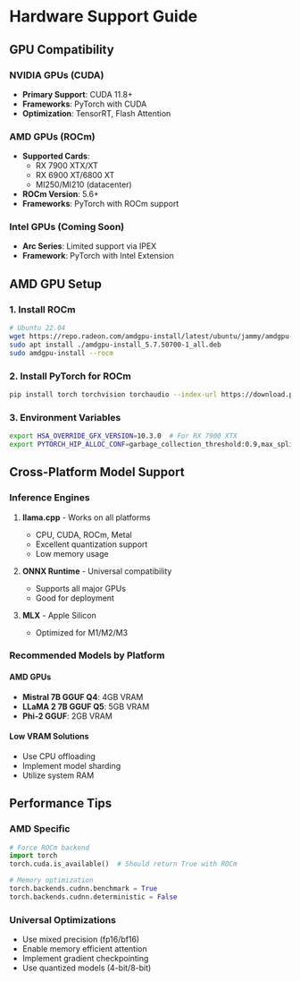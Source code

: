 # Hardware Support Guide

## GPU Compatibility

### NVIDIA GPUs (CUDA)
- **Primary Support**: CUDA 11.8+
- **Frameworks**: PyTorch with CUDA
- **Optimization**: TensorRT, Flash Attention

### AMD GPUs (ROCm)
- **Supported Cards**: 
  - RX 7900 XTX/XT
  - RX 6900 XT/6800 XT
  - MI250/MI210 (datacenter)
- **ROCm Version**: 5.6+
- **Frameworks**: PyTorch with ROCm support

### Intel GPUs (Coming Soon)
- **Arc Series**: Limited support via IPEX
- **Framework**: PyTorch with Intel Extension

## AMD GPU Setup

### 1. Install ROCm
```bash
# Ubuntu 22.04
wget https://repo.radeon.com/amdgpu-install/latest/ubuntu/jammy/amdgpu-install_5.7.50700-1_all.deb
sudo apt install ./amdgpu-install_5.7.50700-1_all.deb
sudo amdgpu-install --rocm
```

### 2. Install PyTorch for ROCm
```bash
pip install torch torchvision torchaudio --index-url https://download.pytorch.org/whl/rocm5.7
```

### 3. Environment Variables
```bash
export HSA_OVERRIDE_GFX_VERSION=10.3.0  # For RX 7900 XTX
export PYTORCH_HIP_ALLOC_CONF=garbage_collection_threshold:0.9,max_split_size_mb:512
```

## Cross-Platform Model Support

### Inference Engines
1. **llama.cpp** - Works on all platforms
   - CPU, CUDA, ROCm, Metal
   - Excellent quantization support
   - Low memory usage

2. **ONNX Runtime** - Universal compatibility
   - Supports all major GPUs
   - Good for deployment

3. **MLX** - Apple Silicon
   - Optimized for M1/M2/M3

### Recommended Models by Platform

#### AMD GPUs
- **Mistral 7B GGUF Q4**: 4GB VRAM
- **LLaMA 2 7B GGUF Q5**: 5GB VRAM
- **Phi-2 GGUF**: 2GB VRAM

#### Low VRAM Solutions
- Use CPU offloading
- Implement model sharding
- Utilize system RAM

## Performance Tips

### AMD Specific
```python
# Force ROCm backend
import torch
torch.cuda.is_available()  # Should return True with ROCm

# Memory optimization
torch.backends.cudnn.benchmark = True
torch.backends.cudnn.deterministic = False
```

### Universal Optimizations
- Use mixed precision (fp16/bf16)
- Enable memory efficient attention
- Implement gradient checkpointing
- Use quantized models (4-bit/8-bit)